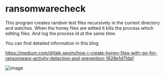 # ransomwarecheck
This program creates random text files recursively in the current directory and watches. 
When the honey files are edited it kills the process which editing files. 
And log the process id at the same time.

You can find detailed information in this blog 

https://medium.com/@faik-sevim/how-i-create-honey-files-with-go-for-ransomware-activity-detection-and-prevention-1628e1d7fda1

![image](https://user-images.githubusercontent.com/35146324/184369076-43610ff0-26cc-48f3-a030-9a4acb90d9e3.png)

